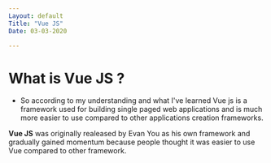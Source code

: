 ```yaml
---
Layout: default
Title: "Vue JS"
Date: 03-03-2020

---
```


# What is Vue JS ?

- So according to my understanding and what I've learned Vue js is a framework used for building single paged web applications and is much more easier to use compared to other applications creation frameworks.

**Vue JS** was originally realeased by Evan You as his own framework and gradually gained momentum because people thought it was easier to use Vue compared to other framework.